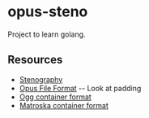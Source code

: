 # opus-steno

Project to learn golang.

## Resources ##

- [Stenography](https://medium.com/better-programming/hide-data-within-an-image-507f571aab89)
- [Opus File Format](https://tools.ietf.org/html/rfc6716) -- Look at padding
- [Ogg container format](https://xiph.org/ogg/doc/rfc3533.txt)
- [Matroska container format](https://www.matroska.org/technical/basics.html)
